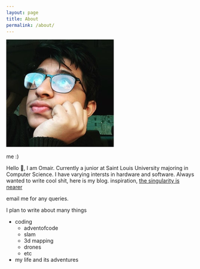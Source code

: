 ```yaml
---
layout: page
title: About
permalink: /about/
---
```


![profile](/assets/profile.jpg)

me :) 

Hello 👋, I am Omair. Currently a junior at Saint Louis University majoring in Computer Science. I have varying intersts in hardware and software. Always wanted to write cool shit, here is my blog. inspiration, [the singularity is nearer](https://geohot.github.io/blog/)

email me for any queries.

I plan to write about many things

- coding
    - adventofcode
    - slam
    - 3d mapping
    - drones
    - etc
- my life and its adventures

